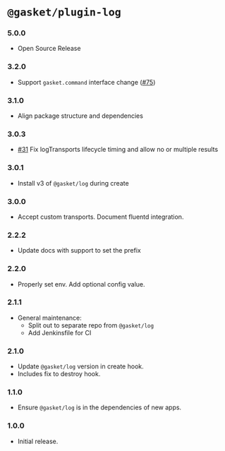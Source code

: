 # `@gasket/plugin-log`

### 5.0.0

- Open Source Release

### 3.2.0

- Support `gasket.command` interface change ([#75])

### 3.1.0

- Align package structure and dependencies

### 3.0.3

- [#31] Fix logTransports lifecycle timing and allow no or multiple results

### 3.0.1

- Install v3 of `@gasket/log` during create

### 3.0.0

- Accept custom transports. Document fluentd integration.

### 2.2.2

- Update docs with support to set the prefix

### 2.2.0

- Properly set env. Add optional config value.

### 2.1.1

- General maintenance:
  - Split out to separate repo from `@gasket/log`
  - Add Jenkinsfile for CI

### 2.1.0

- Update `@gasket/log` version in create hook.
- Includes fix to destroy hook.

### 1.1.0

- Ensure `@gasket/log` is in the dependencies of new apps.

### 1.0.0

- Initial release.


[#31]:https://github.com/godaddy/gasket/pull/31
[#75]:https://github.com/godaddy/gasket/pull/75
